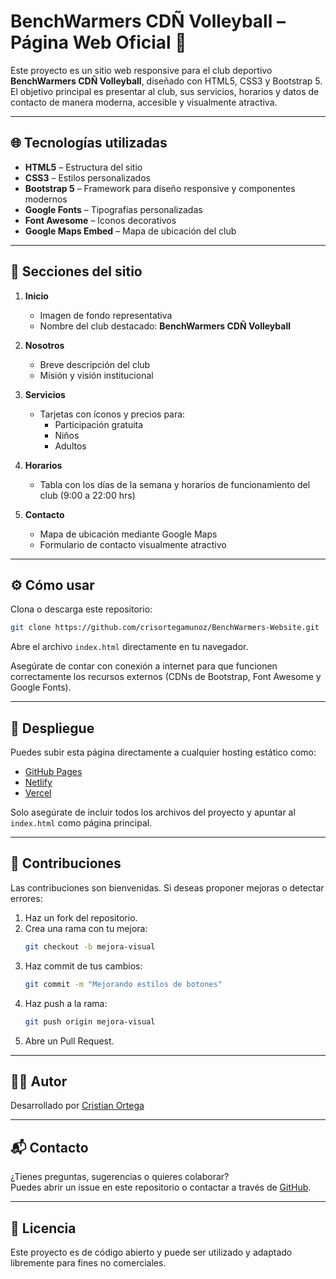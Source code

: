 # BenchWarmers CDÑ Volleyball – Página Web Oficial 🏐

Este proyecto es un sitio web responsive para el club deportivo **BenchWarmers CDÑ Volleyball**, diseñado con HTML5, CSS3 y Bootstrap 5. El objetivo principal es presentar al club, sus servicios, horarios y datos de contacto de manera moderna, accesible y visualmente atractiva.

---

## 🌐 Tecnologías utilizadas

- **HTML5** – Estructura del sitio  
- **CSS3** – Estilos personalizados  
- **Bootstrap 5** – Framework para diseño responsive y componentes modernos  
- **Google Fonts** – Tipografías personalizadas  
- **Font Awesome** – Iconos decorativos  
- **Google Maps Embed** – Mapa de ubicación del club

---

## 📄 Secciones del sitio

1. **Inicio**  
   - Imagen de fondo representativa  
   - Nombre del club destacado: **BenchWarmers CDÑ Volleyball**

2. **Nosotros**  
   - Breve descripción del club  
   - Misión y visión institucional

3. **Servicios**  
   - Tarjetas con íconos y precios para:
     - Participación gratuita
     - Niños
     - Adultos

4. **Horarios**  
   - Tabla con los días de la semana y horarios de funcionamiento del club (9:00 a 22:00 hrs)

5. **Contacto**  
   - Mapa de ubicación mediante Google Maps  
   - Formulario de contacto visualmente atractivo

---

## ⚙️ Cómo usar

Clona o descarga este repositorio:

```bash
git clone https://github.com/crisortegamunoz/BenchWarmers-Website.git
```

Abre el archivo `index.html` directamente en tu navegador.

Asegúrate de contar con conexión a internet para que funcionen correctamente los recursos externos (CDNs de Bootstrap, Font Awesome y Google Fonts).

---

## 🚀 Despliegue

Puedes subir esta página directamente a cualquier hosting estático como:

- [GitHub Pages](https://pages.github.com/)
- [Netlify](https://www.netlify.com/)
- [Vercel](https://vercel.com/)

Solo asegúrate de incluir todos los archivos del proyecto y apuntar al `index.html` como página principal.

---

## 🤝 Contribuciones

Las contribuciones son bienvenidas. Si deseas proponer mejoras o detectar errores:

1. Haz un fork del repositorio.
2. Crea una rama con tu mejora:
   ```bash
   git checkout -b mejora-visual
   ```
3. Haz commit de tus cambios:
   ```bash
   git commit -m "Mejorando estilos de botones"
   ```
4. Haz push a la rama:
   ```bash
   git push origin mejora-visual
   ```
5. Abre un Pull Request.

---

## 🧑‍💻 Autor

Desarrollado por [Cristian Ortega](https://github.com/crisortegamunoz)

---

## 📬 Contacto

¿Tienes preguntas, sugerencias o quieres colaborar?  
Puedes abrir un issue en este repositorio o contactar a través de [GitHub](https://github.com/crisortegamunoz).

---

## 📌 Licencia

Este proyecto es de código abierto y puede ser utilizado y adaptado libremente para fines no comerciales.
